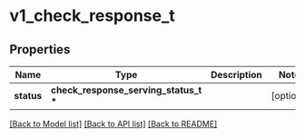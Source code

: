 # v1_check_response_t

## Properties
Name | Type | Description | Notes
------------ | ------------- | ------------- | -------------
**status** | **check_response_serving_status_t \*** |  | [optional] 

[[Back to Model list]](../README.md#documentation-for-models) [[Back to API list]](../README.md#documentation-for-api-endpoints) [[Back to README]](../README.md)


